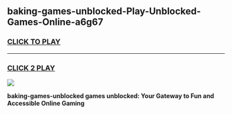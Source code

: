 
## baking-games-unblocked-Play-Unblocked-Games-Online-a6g67
<h3>
<a href="https://premium76.site?title=baking-games-unblocked&ref=24A">CLICK TO PLAY</a></h3>
<hr>

<h3>
<a href="https://premium76.site?title=baking-games-unblocked&ref=24A">CLICK 2 PLAY</a>
  
</h3>

<a href="https://premium76.site?title=baking-games-unblocked&ref=24A"><img src="https://clearcache.store/games.png"></a>


**baking-games-unblocked games unblocked: Your Gateway to Fun and Accessible Online Gaming**
